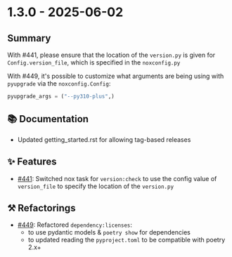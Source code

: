 # 1.3.0 - 2025-06-02

## Summary

With #441, please ensure that the location of the `version.py` is given for `Config.version_file`,
which is specified in the `noxconfig.py`

With #449, it's possible to customize what arguments are being using with `pyupgrade`
via the `noxconfig.Config`:
```python
pyupgrade_args = ("--py310-plus",)
```

## 📚 Documentation
* Updated getting_started.rst for allowing tag-based releases

## ✨ Features

* [#441](https://github.com/exasol/python-toolbox/issues/441): Switched nox task for `version:check` to use the config value of `version_file` to specify the location of the `version.py`

## ⚒️ Refactorings

* [#449](https://github.com/exasol/python-toolbox/issues/449): Refactored `dependency:licenses`:
    * to use pydantic models & `poetry show` for dependencies
    * to updated reading the `pyproject.toml` to be compatible with poetry 2.x+
